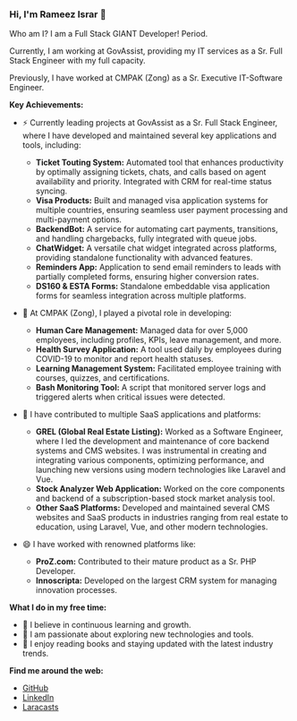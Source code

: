 ### Hi, I'm Rameez Israr 👋

Who am I? I am a Full Stack GIANT Developer! Period.

Currently, I am working at GovAssist, providing my IT services as a Sr. Full Stack Engineer with my full capacity.

Previously, I have worked at CMPAK (Zong) as a Sr. Executive IT-Software Engineer.

**Key Achievements:**
- ⚡ Currently leading projects at GovAssist as a Sr. Full Stack Engineer, where I have developed and maintained several key applications and tools, including:
  - **Ticket Touting System:** Automated tool that enhances productivity by optimally assigning tickets, chats, and calls based on agent availability and priority. Integrated with CRM for real-time status syncing.
  - **Visa Products:** Built and managed visa application systems for multiple countries, ensuring seamless user payment processing and multi-payment options.
  - **BackendBot:** A service for automating cart payments, transitions, and handling chargebacks, fully integrated with queue jobs.
  - **ChatWidget:** A versatile chat widget integrated across platforms, providing standalone functionality with advanced features.
  - **Reminders App:** Application to send email reminders to leads with partially completed forms, ensuring higher conversion rates.
  - **DS160 & ESTA Forms:** Standalone embeddable visa application forms for seamless integration across multiple platforms.

- 🔭 At CMPAK (Zong), I played a pivotal role in developing:
  - **Human Care Management:** Managed data for over 5,000 employees, including profiles, KPIs, leave management, and more.
  - **Health Survey Application:** A tool used daily by employees during COVID-19 to monitor and report health statuses.
  - **Learning Management System:** Facilitated employee training with courses, quizzes, and certifications.
  - **Bash Monitoring Tool:** A script that monitored server logs and triggered alerts when critical issues were detected.

- 🌱 I have contributed to multiple SaaS applications and platforms:
  - **GREL (Global Real Estate Listing):** Worked as a Software Engineer, where I led the development and maintenance of core backend systems and CMS websites. I was instrumental in creating and integrating various components, optimizing performance, and launching new versions using modern technologies like Laravel and Vue.
  - **Stock Analyzer Web Application:** Worked on the core components and backend of a subscription-based stock market analysis tool.
  - **Other SaaS Platforms:** Developed and maintained several CMS websites and SaaS products in industries ranging from real estate to education, using Laravel, Vue, and other modern technologies.

- 😄 I have worked with renowned platforms like:
  - **ProZ.com:** Contributed to their mature product as a Sr. PHP Developer.
  - **Innoscripta:** Developed on the largest CRM system for managing innovation processes.

**What I do in my free time:**
- 🔭 I believe in continuous learning and growth.
- 🔭 I am passionate about exploring new technologies and tools.
- 🔭 I enjoy reading books and staying updated with the latest industry trends.

**Find me around the web:**
- [GitHub](https://github.com/alpharameeztech)
- [LinkedIn](https://www.linkedin.com/in/rameez-israr)
- [Laracasts](https://laracasts.com/@rameezisrar)
